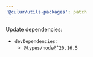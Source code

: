 ```yaml
---
'@culur/utils-packages': patch
---
```


Update dependencies:

- `devDependencies`:
  - `@types/node@^20.16.5`
